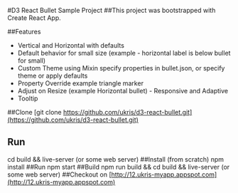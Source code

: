 #D3 React Bullet Sample Project
##This project was bootstrapped with Create React App.

##Features
* Vertical and Horizontal with defaults 
* Default behavior for small size (example - horizontal label is below bullet for small)
* Custom Theme using Mixin specify properties in bullet.json, or specify theme or apply defaults 
* Property Override example triangle marker
* Adjust on Resize (example Horizontal bullet) - Responsive and Adaptive
* Tooltip

##Clone
[git clone https://github.com/ukris/d3-react-bullet.git](https://github.com/ukris/d3-react-bullet.git)
## Run
cd build && live-server (or some web server)
##Install (from scratch)
npm install
##Run
npm start
##Build
npm run build && cd build && live-server (or some web server)
##Checkout on [http://12.ukris-myapp.appspot.com](http://12.ukris-myapp.appspot.com)

